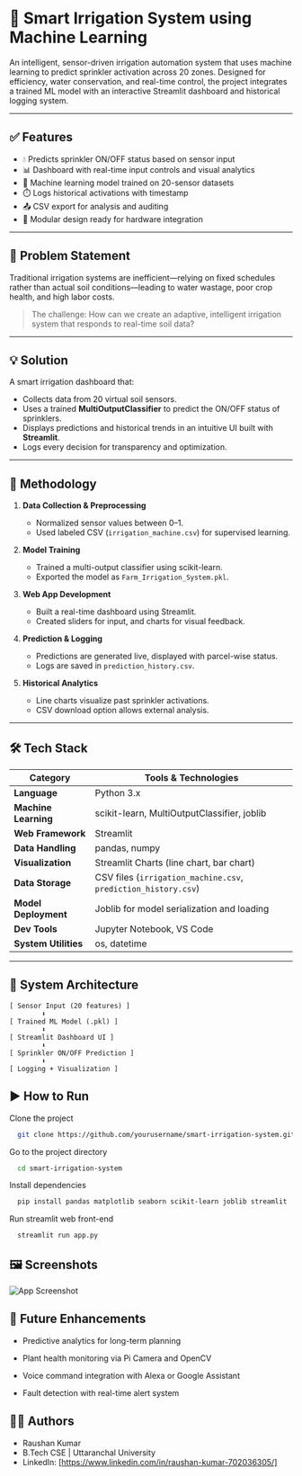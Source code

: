 # 🌿 Smart Irrigation System using Machine Learning

An intelligent, sensor-driven irrigation automation system that uses machine learning to predict sprinkler activation across 20 zones. Designed for efficiency, water conservation, and real-time control, the project integrates a trained ML model with an interactive Streamlit dashboard and historical logging system.

---
## ✅ Features

- 💧 Predicts sprinkler ON/OFF status based on sensor input
- 📊 Dashboard with real-time input controls and visual analytics
- 🧠 Machine learning model trained on 20-sensor datasets
- ⏱️ Logs historical activations with timestamp
- 📤 CSV export for analysis and auditing
- 🧩 Modular design ready for hardware integration

---

## 🎯 Problem Statement

Traditional irrigation systems are inefficient—relying on fixed schedules rather than actual soil conditions—leading to water wastage, poor crop health, and high labor costs.

> The challenge: How can we create an adaptive, intelligent irrigation system that responds to real-time soil data?

---

## 💡 Solution

A smart irrigation dashboard that:
- Collects data from 20 virtual soil sensors.
- Uses a trained **MultiOutputClassifier** to predict the ON/OFF status of sprinklers.
- Displays predictions and historical trends in an intuitive UI built with **Streamlit**.
- Logs every decision for transparency and optimization.

---

## 🧠 Methodology

1. **Data Collection & Preprocessing**
   - Normalized sensor values between 0–1.
   - Used labeled CSV (`irrigation_machine.csv`) for supervised learning.

2. **Model Training**
   - Trained a multi-output classifier using scikit-learn.
   - Exported the model as `Farm_Irrigation_System.pkl`.

3. **Web App Development**
   - Built a real-time dashboard using Streamlit.
   - Created sliders for input, and charts for visual feedback.

4. **Prediction & Logging**
   - Predictions are generated live, displayed with parcel-wise status.
   - Logs are saved in `prediction_history.csv`.

5. **Historical Analytics**
   - Line charts visualize past sprinkler activations.
   - CSV download option allows external analysis.

---

## 🛠 Tech Stack

| Category             | Tools & Technologies                            |
|----------------------|--------------------------------------------------|
| **Language**         | Python 3.x                                       |
| **Machine Learning** | scikit-learn, MultiOutputClassifier, joblib      |
| **Web Framework**    | Streamlit                                        |
| **Data Handling**    | pandas, numpy                                    |
| **Visualization**    | Streamlit Charts (line chart, bar chart)         |
| **Data Storage**     | CSV files (`irrigation_machine.csv`, `prediction_history.csv`) |
| **Model Deployment** | Joblib for model serialization and loading       |
| **Dev Tools**        | Jupyter Notebook, VS Code                        |
| **System Utilities** | os, datetime                                     |

---

## 🧱 System Architecture

```text
[ Sensor Input (20 features) ] 
        ⬇
[ Trained ML Model (.pkl) ]
        ⬇
[ Streamlit Dashboard UI ]
        ⬇
[ Sprinkler ON/OFF Prediction ]
        ⬇
[ Logging + Visualization ]

```

## ▶️ How to Run

Clone the project

```bash
  git clone https://github.com/yourusername/smart-irrigation-system.git
```

Go to the project directory

```bash
  cd smart-irrigation-system
```

Install dependencies

```bash
  pip install pandas matplotlib seaborn scikit-learn joblib streamlit 
```

Run streamlit web front-end

```bash
  streamlit run app.py
```


## 🖼 Screenshots

![App Screenshot](https://via.placeholder.com/468x300?text=App+Screenshot+Here)


## 🔮 Future Enhancements


- Predictive analytics for long-term planning

- Plant health monitoring via Pi Camera and OpenCV

- Voice command integration with Alexa or Google Assistant

- Fault detection with real-time alert system


## 👨‍💻 Authors

- Raushan Kumar
- B.Tech CSE | Uttaranchal University
- LinkedIn: [https://www.linkedin.com/in/raushan-kumar-702036305/]

